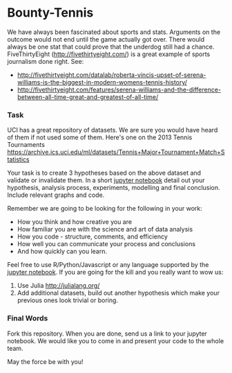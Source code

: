 # Bounty-Tennis

We have always been fascinated about sports and stats. Arguments on the outcome would not end until the game actually got over. There would always be one stat that could prove that the underdog still had a chance. FiveThirtyEight (http://fivethirtyeight.com/) is a great example of sports journalism done right. See:
* http://fivethirtyeight.com/datalab/roberta-vincis-upset-of-serena-williams-is-the-biggest-in-modern-womens-tennis-history/
* http://fivethirtyeight.com/features/serena-williams-and-the-difference-between-all-time-great-and-greatest-of-all-time/

### Task

UCI has a great repository of datasets. We are sure you would have heard of them if not used some of them. Here's one on the 2013 Tennis Tournaments https://archive.ics.uci.edu/ml/datasets/Tennis+Major+Tournament+Match+Statistics

Your task is to create 3 hypotheses based on the above dataset and validate or invalidate them. In a short [jupyter notebook](https://jupyter.org/) detail out your hypothesis, analysis process, experiments, modelling and final conclusion. Include relevant graphs and code. 

Remember we are going to be looking for the following in your work:
 * How you think and how creative you are
 * How familiar you are with the science and art of data analysis
 * How you code - structure, comments, and efficiency
 * How well you can communicate your process and conclusions
 * And how quickly can you learn.

Feel free to use R/Python/Javascript or any language supported by the [jupyter notebook](https://github.com/ipython/ipython/wiki/IPython-kernels-for-other-languages). If you are going for the kill and you really want to wow us:

1. Use Julia http://julialang.org/
2. Add additional datasets, build out another hypothesis which make your previous ones look trivial or boring.

### Final Words
Fork this repository. When you are done, send us a link to your jupyter notebook. We would like you to come in and present your code to the whole team. 

May the force be with you!

